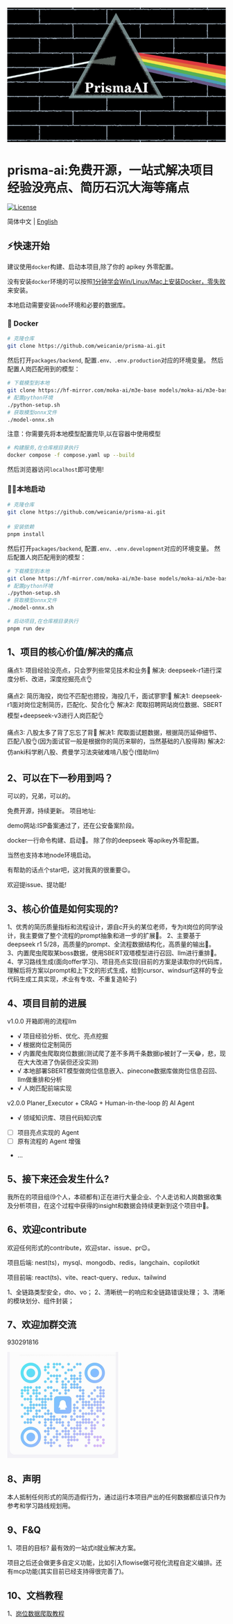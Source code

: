 ![logo](images/readme/logo.png)

# prisma-ai:免费开源，一站式解决项目经验没亮点、简历石沉大海等痛点

[![License](https://img.shields.io/badge/License-Apache%202.0-blue.svg)](...)

简体中文 | [English](i18n/README-EN.md)

## ⚡快速开始

建议使用`docker`构建、启动本项目,除了你的 apikey 外零配置。

没有安装`docker`环境的可以按照[1分钟学会Win/Linux/Mac上安装Docker，零失败](https://www.bilibili.com/video/BV1vm421T7Kw/?spm_id_from=333.337.search-card.all.click&vd_source=fb073c2174b0ff1ae25a8042f5eaf690)来安装。

本地启动需要安装`node`环境和必要的数据库。

### 🐳 Docker

```bash
# 克隆仓库
git clone https://github.com/weicanie/prisma-ai.git
```

然后打开`packages/backend`, 配置`.env、.env.production`对应的环境变量。
然后配置人岗匹配用到的模型：

```bash
# 下载模型到本地
git clone https://hf-mirror.com/moka-ai/m3e-base models/moka-ai/m3e-base
# 配置python环境
./python-setup.sh
# 获取模型onnx文件
./model-onnx.sh
```

注意：你需要先将本地模型配置完毕,以在容器中使用模型

```bash
# 构建服务,在仓库根目录执行
docker compose -f compose.yaml up --build
```

然后浏览器访问`localhost`即可使用!

### 👨‍💻本地启动

```bash
# 克隆仓库
git clone https://github.com/weicanie/prisma-ai.git

# 安装依赖
pnpm install
```

然后打开`packages/backend`, 配置`.env、.env.development`对应的环境变量。
然后配置人岗匹配用到的模型：

```bash
# 下载模型到本地
git clone https://hf-mirror.com/moka-ai/m3e-base models/moka-ai/m3e-base
# 配置python环境
./python-setup.sh
# 获取模型onnx文件
./model-onnx.sh
```

```bash
# 启动项目,在仓库根目录执行
pnpm run dev
```

## 1、项目的核心价值/解决的痛点

痛点1: 项目经验没亮点，只会罗列些常见技术和业务😤
解决: deepseek-r1进行深度分析、改进，深度挖掘亮点👌

痛点2: 简历海投，岗位不匹配也摁投，海投几千，面试寥寥!😤
解决1: deepseek-r1面对岗位定制简历，匹配化、契合化👌
解决2: 爬取招聘网站岗位数据、SBERT模型+deepseek-v3进行人岗匹配👌

痛点3: 八股太多了背了忘忘了背😤
解决1: 爬取面试题数据，根据简历延伸细节、匹配八股👌(因为面试官一般是根据你的简历来聊的，当然基础的八股得熟)
解决2: 仿anki科学刷八股、费曼学习法突破难啃八股👌(借助llm)

## 2、可以在下一秒用到吗？

可以的，兄弟，可以的。

免费开源，持续更新。
项目地址:

demo网站:ISP备案通过了，还在公安备案阶段。

docker一行命令构建、启动🥰。
除了你的deepseek 等apikey外零配置。

当然也支持本地node环境启动。

有帮助的话点个star吧，这对我真的很重要😉。

欢迎提issue、提功能!

## 3、核心价值是如何实现的?

1、优秀的简历质量指标和流程设计，源自c开头的某位老师，专为it岗位的同学设计，我主要做了整个流程的prompt抽象和进一步的扩展🧐。
2、主要基于deepseek r1 5/28，高质量的prompt、全流程数据结构化，高质量的输出🤩。
3、内置爬虫爬取某boss数据，使用SBERT双塔模型进行召回、llm进行重排🥴。
4、学习路线生成(面向offer学习)、项目亮点实现(目前的方案是读取你的代码库，理解后将方案以prompt和上下文的形式生成，给到cursor、windsurf这样的专业代码生成工具实现，术业有专攻、不重复造轮子)

## 4、项目目前的进展

v1.0.0 开箱即用的流程llm

- √ 项目经验分析、优化、亮点挖掘
- √ 根据岗位定制简历
- √ 内置爬虫爬取岗位数据(测试爬了差不多两千条数据ip被封了一天😂，悲，现在大大改进了伪装但还没实测)
- √ 本地部署SBERT模型做岗位信息嵌入、pinecone数据库做岗位信息召回、llm做重排和分析
- √ 人岗匹配前端实现

v2.0.0 Planer_Executor + CRAG + Human-in-the-loop 的 AI Agent

- √ 领域知识库、项目代码知识库
- [ ] 项目亮点实现的 Agent
- [ ] 原有流程的 Agent 增强
- ...

## 5、接下来还会发生什么?

我所在的项目组(9个人，本硕都有)正在进行大量企业、个人走访和人岗数据收集及分析项目，在这个过程中获得的insight和数据会持续更新到这个项目中🧐。

## 6、欢迎contribute

欢迎任何形式的contribute，欢迎star、issue、pr😉。

项目后端: nest(ts)，mysql、mongodb、redis，langchain、copilotkit

项目前端: react(ts)、vite、react-query、redux、tailwind

1、全链路类型安全，dto、vo；
2、清晰统一的响应和全链路错误处理；
3、清晰的模块划分、组件封装；

## 7、欢迎加群交流

930291816

<img src="./images/readme/qq.jpg" alt="930291816" style="zoom: 25%;position:relative;left:0;" />

## 8、声明

本人抵制任何形式的简历造假行为，通过运行本项目产出的任何数据都应该只作为参考和学习路线规划用。

## 9、F&Q

1、项目的目标?
最有效的一站式it就业解决方案。

项目之后还会做更多自定义功能，比如引入flowise做可视化流程自定义编排。还有mcp功能(其实目前已经支持得很完善了)。

## 10、文档教程

1、[岗位数据爬取教程](/doc/岗位数据爬取教程.md)
